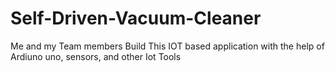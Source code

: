 # Self-Driven-Vacuum-Cleaner
Me and my Team members Build This IOT based application with the help of Ardiuno uno, sensors, and other Iot Tools
